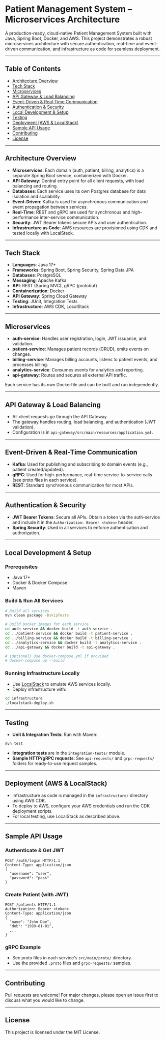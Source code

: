 # Patient Management System – Microservices Architecture

A production-ready, cloud-native Patient Management System built with Java, Spring Boot, Docker, and AWS. This project demonstrates a robust microservices architecture with secure authentication, real-time and event-driven communication, and infrastructure as code for seamless deployment.

---

## Table of Contents
- [Architecture Overview](#architecture-overview)
- [Tech Stack](#tech-stack)
- [Microservices](#microservices)
- [API Gateway & Load Balancing](#api-gateway--load-balancing)
- [Event-Driven & Real-Time Communication](#event-driven--real-time-communication)
- [Authentication & Security](#authentication--security)
- [Local Development & Setup](#local-development--setup)
- [Testing](#testing)
- [Deployment (AWS & LocalStack)](#deployment-aws--localstack)
- [Sample API Usage](#sample-api-usage)
- [Contributing](#contributing)
- [License](#license)

---

## Architecture Overview

- **Microservices**: Each domain (auth, patient, billing, analytics) is a separate Spring Boot service, containerized with Docker.
- **API Gateway**: Central entry point for all client requests, with load balancing and routing.
- **Databases**: Each service uses its own Postgres database for data isolation and scalability.
- **Event-Driven**: Kafka is used for asynchronous communication and event propagation between services.
- **Real-Time**: REST and gRPC are used for synchronous and high-performance inter-service communication.
- **Security**: JWT Bearer tokens secure APIs and user authentication.
- **Infrastructure as Code**: AWS resources are provisioned using CDK and tested locally with LocalStack.

---

## Tech Stack
- **Languages**: Java 17+
- **Frameworks**: Spring Boot, Spring Security, Spring Data JPA
- **Databases**: PostgreSQL
- **Messaging**: Apache Kafka
- **API**: REST (Spring MVC), gRPC (protobuf)
- **Containerization**: Docker
- **API Gateway**: Spring Cloud Gateway
- **Testing**: JUnit, Integration Tests
- **Infrastructure**: AWS CDK, LocalStack

---

## Microservices

- **auth-service**: Handles user registration, login, JWT issuance, and validation.
- **patient-service**: Manages patient records (CRUD), emits events on changes.
- **billing-service**: Manages billing accounts, listens to patient events, and processes billing.
- **analytics-service**: Consumes events for analytics and reporting.
- **api-gateway**: Routes and secures all external API traffic.

Each service has its own Dockerfile and can be built and run independently.

---

## API Gateway & Load Balancing
- All client requests go through the API Gateway.
- The gateway handles routing, load balancing, and authentication (JWT validation).
- Configuration is in `api-gateway/src/main/resources/application.yml`.

---

## Event-Driven & Real-Time Communication
- **Kafka**: Used for publishing and subscribing to domain events (e.g., patient created/updated).
- **gRPC**: Used for high-performance, real-time service-to-service calls (see proto files in each service).
- **REST**: Standard synchronous communication for most APIs.

---

## Authentication & Security
- **JWT Bearer Tokens**: Secure all APIs. Obtain a token via the auth-service and include it in the `Authorization: Bearer <token>` header.
- **Spring Security**: Used in all services to enforce authentication and authorization.

---

## Local Development & Setup

### Prerequisites
- Java 17+
- Docker & Docker Compose
- Maven

### Build & Run All Services
```sh
# Build all services
mvn clean package -DskipTests

# Build Docker images for each service
cd auth-service && docker build -t auth-service .
cd ../patient-service && docker build -t patient-service .
cd ../billing-service && docker build -t billing-service .
cd ../analytics-service && docker build -t analytics-service .
cd ../api-gateway && docker build -t api-gateway .

# (Optional) Use docker-compose.yml if provided
# docker-compose up --build
```

### Running Infrastructure Locally
- Use [LocalStack](https://github.com/localstack/localstack) to emulate AWS services locally.
- Deploy infrastructure with:
```sh
cd infrastructure
./localstack-deploy.sh
```

---

## Testing
- **Unit & Integration Tests**: Run with Maven:
```sh
mvn test
```
- **Integration tests** are in the `integration-tests/` module.
- **Sample HTTP/gRPC requests**: See `api-requests/` and `grpc-requests/` folders for ready-to-use request samples.

---

## Deployment (AWS & LocalStack)
- Infrastructure as code is managed in the `infrastructure/` directory using AWS CDK.
- To deploy to AWS, configure your AWS credentials and run the CDK deployment scripts.
- For local testing, use LocalStack as described above.

---

## Sample API Usage

### Authenticate & Get JWT
```http
POST /auth/login HTTP/1.1
Content-Type: application/json
{
  "username": "user",
  "password": "pass"
}
```

### Create Patient (with JWT)
```http
POST /patients HTTP/1.1
Authorization: Bearer <token>
Content-Type: application/json
{
  "name": "John Doe",
  "dob": "1990-01-01",
  ...
}
```

### gRPC Example
- See proto files in each service's `src/main/proto/` directory.
- Use the provided `.proto` files and `grpc-requests/` samples.

---

## Contributing
Pull requests are welcome! For major changes, please open an issue first to discuss what you would like to change.

---

## License
This project is licensed under the MIT License.


